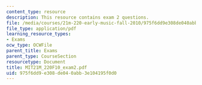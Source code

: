 ```yaml
---
content_type: resource
description: This resource contains exam 2 questions.
file: /media/courses/21m-220-early-music-fall-2010/975f6dd9e308de040abb3e104195f0d0_MIT21M_220F10_exam2.pdf
file_type: application/pdf
learning_resource_types:
- Exams
ocw_type: OCWFile
parent_title: Exams
parent_type: CourseSection
resourcetype: Document
title: MIT21M_220F10_exam2.pdf
uid: 975f6dd9-e308-de04-0abb-3e104195f0d0
---
```

